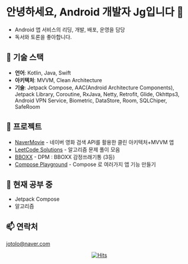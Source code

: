 # 안녕하세요, Android 개발자 Jg입니다 👋
- Android  앱 서비스의 리딩, 개발, 배포, 운영을 담당
- 독서와 토론을 좋아합니다.

## 🔧 기술 스택
- **언어**: Kotlin, Java, Swift
- **아키텍처**: MVVM, Clean Architecture
- **기술**: Jetpack Compose, AAC(Android Architecture Components), Jetpack Library, Coroutine, RxJava, Netty, Retrofit, Glide, Okhttps3, Android VPN Service, Biometric, DataStore, Room, SQLChiper, SafeRoom

## 🚀 프로젝트
- [NaverMovie](https://github.com/camai/NaverMovie) - 네이버 영화 검색 API를 활용한 클린 아키텍처+MVVM 앱
- [LeetCode Solutions](https://github.com/camai/LeetCode) - 알고리즘 문제 풀이 모음
- [BBOXX](https://github.com/depromeet/BBOXX-AOS) - DPM : BBOXX 감정쓰래기통 (3등)
- [Compose Playground](https://github.com/camai/Compose-Playground) - Compose 로 여러가지 앱 기능 만들기

## 🌱 현재 공부 중
- Jetpack Compose
- 알고리즘

## 📫 연락처
jotolo@naver.com


  <div align=center>
	
  [![Hits](https://hits.seeyoufarm.com/api/count/incr/badge.svg?url=https%3A%2F%2Fgithub.com%2Fzzsza)](https://hits.seeyoufarm.com) 
	
  </div>

